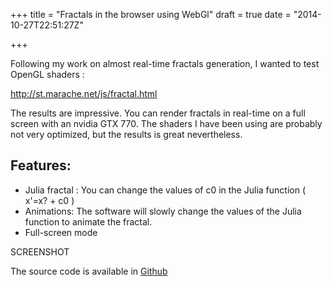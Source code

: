 +++
title = "Fractals in the browser using WebGl"
draft = true
date = "2014-10-27T22:51:27Z"

+++

Following my work on almost real-time fractals generation, I wanted to test OpenGL shaders :

http://st.marache.net/js/fractal.html

The results are impressive. You can render fractals in real-time on a full screen with an nvidia GTX 770. The shaders I have been using are probably not very optimized, but the results is great nevertheless.

## Features:

* Julia fractal : You can change the values of c0 in the Julia function ( x'=x? + c0 )
* Animations: The software will slowly change the values of the Julia function to animate the fractal.
* Full-screen mode

SCREENSHOT

The source code is available in [Github](https://github.com/Blizarre/jscripts/blob/master/fractal.js)
